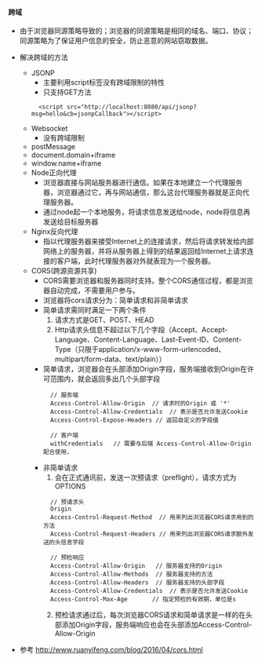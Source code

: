 #### 跨域
  * 由于浏览器同源策略导致的；浏览器的同源策略是相同的域名、端口、协议；同源策略为了保证用户信息的安全，防止恶意的网站窃取数据。
  * 解决跨域的方法 
    + JSONP  
      - 主要利用script标签没有跨域限制的特性  
      - 只支持GET方法 
      ```
        <script src="http://localhost:8080/api/jsonp?msg=hello&cb=jsonpCallback"></script>
      ```
    + Websocket   
      - 没有跨域限制  
    + postMessage  
    + document.domain+iframe   
    + window.name+iframe
    + Node正向代理  
      - 浏览器直接与网站服务器进行通信。如果在本地建立一个代理服务器，浏览器通过它，再与网站通信，那么这台代理服务器就是正向代理服务器。 
      - 通过node起一个本地服务，将请求信息发送给node，node将信息再发送给目标服务器   
    + Nginx反向代理   
      - 指以代理服务器来接受Internet上的连接请求，然后将请求转发给内部网络上的服务器，并将从服务器上得到的结果返回给Internet上请求连接的客户端，此时代理服务器对外就表现为一个服务器。
    + CORS(跨源资源共享)   
      - CORS需要浏览器和服务器同时支持。整个CORS通信过程，都是浏览器自动完成，不需要用户参与。   
      - 浏览器将cors请求分为：简单请求和非简单请求
      - 简单请求需同时满足一下两个条件    
        1. 请求方式是GET、POST、HEAD  
        2. Http请求头信息不超过以下几个字段（Accept、Accept-Language、Content-Language、Last-Event-ID、Content-Type（只限于application/x-www-form-urlencoded、multipart/form-data、text/plain））
      - 简单请求，浏览器会在头部添加Origin字段，服务端接收到Origin在许可范围内，就会返回多出几个头部字段  
        ```
          // 服务端
          Access-Control-Allow-Origin  // 请求时的Origin 或 '*'
          Access-Control-Allow-Credentials  // 表示是否允许发送Cookie
          Access-Control-Expose-Headers // 返回自定义的字段值
          
          // 客户端
          withCredentials   // 需要与后端 Access-Control-Allow-Origin 配合使用，
        ```
       - 非简单请求  
         1. 会在正式通讯前，发送一次预请求（preflight），请求方式为OPTIONS   
         ```
           // 预请求头
           Origin
           Access-Control-Request-Method  // 用来列出浏览器CORS请求用到的方法
           Access-Control-Request-Headers // 用来列出浏览器CORS请求额外发送的头信息字段
           
           // 预检响应
           Access-Control-Allow-Origin   // 服务器支持的Origin
           Access-Control-Allow-Methods  // 服务器支持的方法
           Access-Control-Allow-Headers  // 服务器支持的头部字段
           Access-Control-Allow-Credentials  // 表示是否允许发送Cookie
           Access-Control-Max-Age       // 指定预检的有效期，单位是s
         ```
         2. 预检请求通过后，每次浏览器CORS请求和简单请求是一样的在头部添加Origin字段，服务端响应也会在头部添加Access-Control-Allow-Origin
         
  * 参考
    http://www.ruanyifeng.com/blog/2016/04/cors.html
       
       

